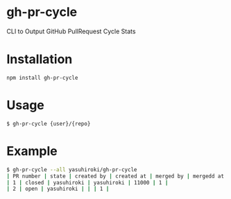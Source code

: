 # gh-pr-cycle

CLI to Output GitHub PullRequest Cycle Stats

# Installation

```
npm install gh-pr-cycle
```

# Usage

```
$ gh-pr-cycle {user}/{repo}
```

# Example

```bash
$ gh-pr-cycle --all yasuhiroki/gh-pr-cycle
| PR number | state | created by | created at | merged by | mergedd at | duration(msec) | changed files |
| 1 | closed | yasuhiroki | yasuhiroki | 11000 | 1 |
| 2 | open | yasuhiroki | | | 1 |
```

